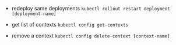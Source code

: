 - redeploy same deployments `kubectl rollout restart deployment [deployment-name]`

- get list of contexts `kubectl config get-contexts`
- remove a context `kubectl config delete-context [context-name]`